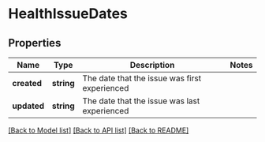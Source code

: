 # HealthIssueDates

## Properties
Name | Type | Description | Notes
------------ | ------------- | ------------- | -------------
**created** | **string** | The date that the issue was first experienced | 
**updated** | **string** | The date that the issue was last experienced | 

[[Back to Model list]](../README.md#documentation-for-models) [[Back to API list]](../README.md#documentation-for-api-endpoints) [[Back to README]](../README.md)


